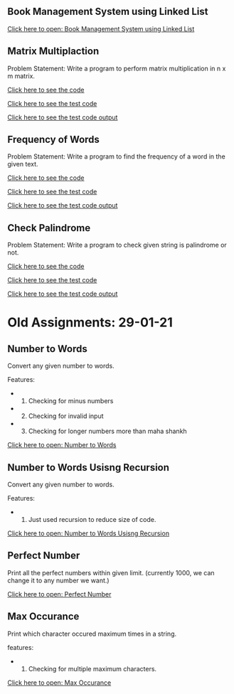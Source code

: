 ## Book Management System using Linked List

[Click here to open: Book Management System using Linked List](https://5hubham7.github.io/Assignments-01-02-2021/linked_list.html)

## Matrix Multiplaction

Problem Statement: Write a program to perform matrix multiplication in n x m matrix.

[Click here to see the code](https://github.com/5hubham7/Assignments-01-02-2021/blob/master/matrix_multi.js)

[Click here to see the test code](https://github.com/5hubham7/Assignments-01-02-2021/blob/master/matrix_multi.test.js)

[Click here to see the test code output](https://github.com/5hubham7/Assignments-01-02-2021/blob/master/matrix_multi.test.txt)

## Frequency of Words

Problem Statement: Write a program to find the frequency of a word in the given text.

[Click here to see the code](https://github.com/5hubham7/Assignments-01-02-2021/blob/master/word_frequency.js)

[Click here to see the test code](https://github.com/5hubham7/Assignments-01-02-2021/blob/master/word_frequency.test.js)

[Click here to see the test code output](https://github.com/5hubham7/Assignments-01-02-2021/blob/master/word_frequency.test.txt)

## Check Palindrome

Problem Statement: Write a program to check given string is palindrome or not.

[Click here to see the code](https://github.com/5hubham7/Assignments-01-02-2021/blob/master/palindrome.js)

[Click here to see the test code](https://github.com/5hubham7/Assignments-01-02-2021/blob/master/palindrome.test.js)

[Click here to see the test code output](https://github.com/5hubham7/Assignments-01-02-2021/blob/master/palindrome.test.txt)

# Old Assignments: 29-01-21

## Number to Words

Convert any given number to words.

Features:

-   1. Checking for minus numbers
-   2. Checking for invalid input
-   3. Checking for longer numbers more than maha shankh

[Click here to open: Number to Words](https://onlinegdb.com/IbuePrY1P)

## Number to Words Usisng Recursion

Convert any given number to words.

Features:

-   1. Just used recursion to reduce size of code.

[Click here to open: Number to Words Usisng Recursion](https://onlinegdb.com/0U3XEo_E-)

## Perfect Number

Print all the perfect numbers within given limit. (currently 1000, we can change it to any number we want.)

[Click here to open: Perfect Number](https://onlinegdb.com/2eKmSr3XU)

## Max Occurance

Print which character occured maximum times in a string.

features:

-   1. Checking for multiple maximum characters.

[Click here to open: Max Occurance](https://onlinegdb.com/rPk2cJBx0)
